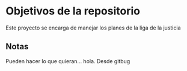 # Objetivos de la repositorio

Este proyecto se encarga de manejar los planes de la liga de la justicia


## Notas
Pueden hacer lo que quieran... hola. Desde gitbug
